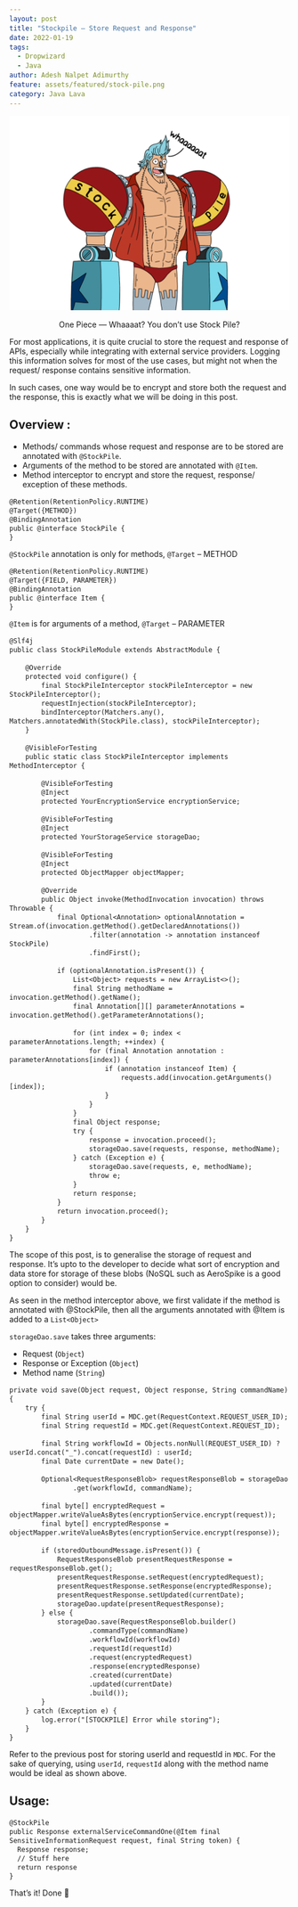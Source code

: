 ```yaml
---
layout: post
title: "Stockpile — Store Request and Response"
date: 2022-01-19
tags:
  - Dropwizard
  - Java
author: Adesh Nalpet Adimurthy
feature: assets/featured/stock-pile.png
category: Java Lava
---
```


<img class="center-image" src="./assets/featured/stock-pile.png" /> 
<p style="text-align: center;">One Piece — Whaaaat? You don’t use Stock Pile?</p>

For most applications, it is quite crucial to store the request and response of APIs, especially while integrating with external service providers.
Logging this information solves for most of the use cases, but might not when the request/ response contains sensitive information.

In such cases, one way would be to encrypt and store both the request and the response, this is exactly what we will be doing in this post.

## Overview :

- Methods/ commands whose request and response are to be stored are annotated with `@StockPile`.
- Arguments of the method to be stored are annotated with `@Item`.
- Method interceptor to encrypt and store the request, response/ exception of these methods.

```
@Retention(RetentionPolicy.RUNTIME)
@Target({METHOD})
@BindingAnnotation
public @interface StockPile {
}
```

`@StockPile` annotation is only for methods, `@Target` – METHOD

```
@Retention(RetentionPolicy.RUNTIME)
@Target({FIELD, PARAMETER})
@BindingAnnotation
public @interface Item {
}
```

`@Item` is for arguments of a method, `@Target` – PARAMETER

```
@Slf4j
public class StockPileModule extends AbstractModule {

    @Override
    protected void configure() {
        final StockPileInterceptor stockPileInterceptor = new StockPileInterceptor();
        requestInjection(stockPileInterceptor);
        bindInterceptor(Matchers.any(), Matchers.annotatedWith(StockPile.class), stockPileInterceptor);
    }

    @VisibleForTesting
    public static class StockPileInterceptor implements MethodInterceptor {

        @VisibleForTesting
        @Inject
        protected YourEncryptionService encryptionService;

        @VisibleForTesting
        @Inject
        protected YourStorageService storageDao;

        @VisibleForTesting
        @Inject
        protected ObjectMapper objectMapper;

        @Override
        public Object invoke(MethodInvocation invocation) throws Throwable {
            final Optional<Annotation> optionalAnnotation = Stream.of(invocation.getMethod().getDeclaredAnnotations())
                    .filter(annotation -> annotation instanceof StockPile)
                    .findFirst();

            if (optionalAnnotation.isPresent()) {
                List<Object> requests = new ArrayList<>();
                final String methodName = invocation.getMethod().getName();
                final Annotation[][] parameterAnnotations = invocation.getMethod().getParameterAnnotations();

                for (int index = 0; index < parameterAnnotations.length; ++index) {
                    for (final Annotation annotation : parameterAnnotations[index]) {
                        if (annotation instanceof Item) {
                            requests.add(invocation.getArguments()[index]);
                        }
                    }
                }
                final Object response;
                try {
                    response = invocation.proceed();
                    storageDao.save(requests, response, methodName);
                } catch (Exception e) {
                    storageDao.save(requests, e, methodName);
                    throw e;
                }
                return response;
            }
            return invocation.proceed();
        }
    }   
}
```

The scope of this post, is to generalise the storage of request and response.
It’s upto to the developer to decide what sort of encryption and data store for storage of these blobs (NoSQL such as AeroSpike is a good option to consider) would be.

As seen in the method interceptor above, we first validate if the method is annotated with @StockPile, then all the arguments annotated with @Item is added to a `List<Object>`

`storageDao.save` takes three arguments:

- Request (`Object`)
- Response or Exception (`Object`)
- Method name (`String`)

```
private void save(Object request, Object response, String commandName) {
    try {
        final String userId = MDC.get(RequestContext.REQUEST_USER_ID);
        final String requestId = MDC.get(RequestContext.REQUEST_ID);
        
        final String workflowId = Objects.nonNull(REQUEST_USER_ID) ? userId.concat("_").concat(requestId) : userId;
        final Date currentDate = new Date();

        Optional<RequestResponseBlob> requestResponseBlob = storageDao
                .get(workflowId, commandName);

        final byte[] encryptedRequest = objectMapper.writeValueAsBytes(encryptionService.encrypt(request));
        final byte[] encryptedResponse = objectMapper.writeValueAsBytes(encryptionService.encrypt(response));

        if (storedOutboundMessage.isPresent()) {
            RequestResponseBlob presentRequestResponse = requestResponseBlob.get();
            presentRequestResponse.setRequest(encryptedRequest);
            presentRequestResponse.setResponse(encryptedResponse);
            presentRequestResponse.setUpdated(currentDate);
            storageDao.update(presentRequestResponse);
        } else {
            storageDao.save(RequestResponseBlob.builder()
                    .commandType(commandName)
                    .workflowId(workflowId)
                    .requestId(requestId)
                    .request(encryptedRequest)
                    .response(encryptedResponse)
                    .created(currentDate)
                    .updated(currentDate)
                    .build());
        }
    } catch (Exception e) {
        log.error("[STOCKPILE] Error while storing");
    }
}
```

Refer to the previous post for storing userId and requestId in `MDC`.
For the sake of querying, using `userId`, `requestId` along with the method name would be ideal as shown above.

## Usage:

```
@StockPile
public Response externalServiceCommandOne(@Item final SensitiveInformationRequest request, final String token) {
  Response response;
  // Stuff here
  return response
}
```

That’s it! Done 🚀 